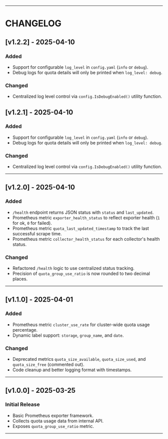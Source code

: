 
---

# CHANGELOG
## [v1.2.2] - 2025-04-10

### Added
- Support for configurable `log_level` in `config.yaml` (`info` or `debug`).
- Debug logs for quota details will only be printed when `log_level: debug`.

### Changed
- Centralized log level control via `config.IsDebugEnabled()` utility function.


## [v1.2.1] - 2025-04-10

### Added
- Support for configurable `log_level` in `config.yaml` (`info` or `debug`).
- Debug logs for quota details will only be printed when `log_level: debug`.

### Changed
- Centralized log level control via `config.IsDebugEnabled()` utility function.

---

## [v1.2.0] - 2025-04-10

### Added
- `/health` endpoint returns JSON status with `status` and `last_updated`.
- Prometheus metric `exporter_health_status` to reflect exporter health (`1` for ok, `0` for failed).
- Prometheus metric `quota_last_updated_timestamp` to track the last successful scrape time.
- Prometheus metric `collector_health_status` for each collector's health status.

### Changed
- Refactored `/health` logic to use centralized status tracking.
- Precision of `quota_group_use_ratio` is now rounded to two decimal places.

---

## [v1.1.0] - 2025-04-01

### Added
- Prometheus metric `cluster_use_rate` for cluster-wide quota usage percentage.
- Dynamic label support: `storage`, `group_name`, and `date`.

### Changed
- Deprecated metrics `quota_size_available`, `quota_size_used`, and `quota_size_free` (commented out).
- Code cleanup and better logging format with timestamps.

---

## [v1.0.0] - 2025-03-25

### Initial Release
- Basic Prometheus exporter framework.
- Collects quota usage data from internal API.
- Exposes `quota_group_use_ratio` metric.

---